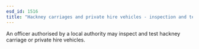 ```yaml
---
esd_id: 1516
title: "Hackney carriages and private hire vehicles - inspection and testing"
---
```


An officer authorised by a  local authority may inspect and test hackney carriage or private hire vehicles. 

